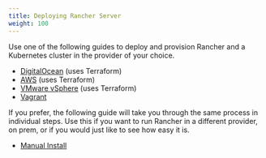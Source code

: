 ```yaml
---
title: Deploying Rancher Server
weight: 100
---
```


Use one of the following guides to deploy and provision Rancher and a Kubernetes cluster in the provider of your choice.

- [DigitalOcean](./digital-ocean-qs) (uses Terraform)
- [AWS](./amazon-aws-qs) (uses Terraform)
- [VMware vSphere](./quickstart-vmware) (uses Terraform)
- [Vagrant](./quickstart-vagrant)

If you prefer, the following guide will take you through the same process in individual steps. Use this if you want to run Rancher in a different provider, on prem, or if you would just like to see how easy it is.

- [Manual Install](./quickstart-manual-setup)
